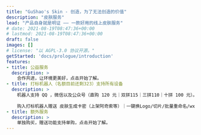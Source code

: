 ```yaml
---
title: "GuShao's Skin - 创造，为了无法创造的价值"
description: "皮肤服务"
lead: "产品自身就是明证 —— 一款好用的线上皮肤服务"
# date: 2021-08-19T08:47:36+00:00
# lastmod: 2021-08-19T08:47:36+00:00
draft: false
images: []
# license: "以 AGPL-3.0 协议开源。"
getStarted: 'docs/prologue/introduction'
features: 
- title: 公益服务
  description: >
    合作共进，让环境更美好，点击开始了解。
- title: 打标机器人（名额目前还剩323）支持所有设备
  description: >
    机器人支持 QQ ，微信以及公众号（直购 120 元｜双拼115｜三拼110｜十拼 100 元）。额外支持打标手机号版本（打标Pro版本）（直购 150 元，双拼145 三拼140，十拼 130 元）。支持混拼。
    
    购入打标机器人赠送 皮肤生成卡密（上架阿奇索等）｜一键换Logo/切片/批量重命名/wx批量换素材 ｜自动打前景Pro｜加密Pro｜转系统Pro｜图片水印Pro｜素材分割Pro | 图命灵变Pro（一键配套） | 一键改色 | 一键署名Pro。打标后文件自动加密（加密方案为加密Pro）。全网最强打标方案。[立即购买](mqqapi://card/show_pslcard?src_type=internal&version=1&uin=3567055800)
- title: 额外服务
  description: >
    单独购买，赠送功能支持单购，点击开始了解。
---
```

